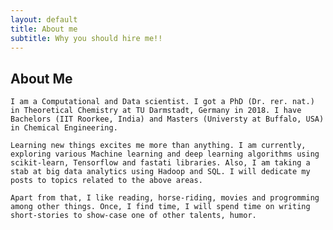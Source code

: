 ```yaml
---
layout: default
title: About me
subtitle: Why you should hire me!!
---
```

## About Me

    I am a Computational and Data scientist. I got a PhD (Dr. rer. nat.) in Theoretical Chemistry at TU Darmstadt, Germany in 2018. I have Bachelors (IIT Roorkee, India) and Masters (Universty at Buffalo, USA) in Chemical Engineering.

    Learning new things excites me more than anything. I am currently, exploring various Machine learning and deep learning algorithms using scikit-learn, Tensorflow and fastati libraries. Also, I am taking a stab at big data analytics using Hadoop and SQL. I will dedicate my posts to topics related to the above areas.

    Apart from that, I like reading, horse-riding, movies and progromming among other things. Once, I find time, I will spend time on writing short-stories to show-case one of other talents, humor.

